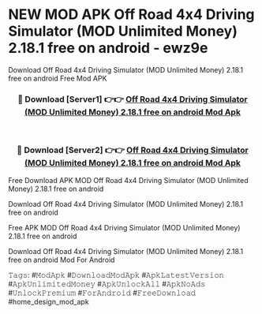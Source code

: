# NEW MOD APK Off Road 4x4 Driving Simulator (MOD Unlimited Money) 2.18.1 free on android - ewz9e
Download Off Road 4x4 Driving Simulator (MOD Unlimited Money) 2.18.1 free on android Free Mod APK

<div align="center">
<h3>🔴 Download [Server1] 👉👉 <a href="https://apk-comot.site?title=Off_Road_4x4_Driving_Simulator_(MOD_Unlimited_Money)_2.18.1_free_on_android">Off Road 4x4 Driving Simulator (MOD Unlimited Money) 2.18.1 free on android Mod Apk</a></h3><br>

<h3>🔴 Download [Server2] 👉👉 <a href="https://apk-comot.site?title=Off_Road_4x4_Driving_Simulator_(MOD_Unlimited_Money)_2.18.1_free_on_android">Off Road 4x4 Driving Simulator (MOD Unlimited Money) 2.18.1 free on android Mod Apk</a></h3>
</div>


Free Download APK MOD Off Road 4x4 Driving Simulator (MOD Unlimited Money) 2.18.1 free on android

Download Off Road 4x4 Driving Simulator (MOD Unlimited Money) 2.18.1 free on android 

Free APK MOD Off Road 4x4 Driving Simulator (MOD Unlimited Money) 2.18.1 free on android 

Download Off Road 4x4 Driving Simulator (MOD Unlimited Money) 2.18.1 free on android Mod For Android

𝚃𝚊𝚐𝚜: #𝙼𝚘𝚍𝙰𝚙𝚔 #𝙳𝚘𝚠𝚗𝚕𝚘𝚊𝚍𝙼𝚘𝚍𝙰𝚙𝚔 #𝙰𝚙𝚔𝙻𝚊𝚝𝚎𝚜𝚝𝚅𝚎𝚛𝚜𝚒𝚘𝚗 #𝙰𝚙𝚔𝚄𝚗𝚕𝚒𝚖𝚒𝚝𝚎𝚍𝙼𝚘𝚗𝚎𝚢 #𝙰𝚙𝚔𝚄𝚗𝚕𝚘𝚌𝚔𝙰𝚕𝚕 #𝙰𝚙𝚔𝙽𝚘𝙰𝚍𝚜 #𝚄𝚗𝚕𝚘𝚌𝚔𝙿𝚛𝚎𝚖𝚒𝚞𝚖 #𝙵𝚘𝚛𝙰𝚗𝚍𝚛𝚘𝚒𝚍 #𝙵𝚛𝚎𝚎𝙳𝚘𝚠𝚗𝚕𝚘𝚊𝚍 #home_design_mod_apk